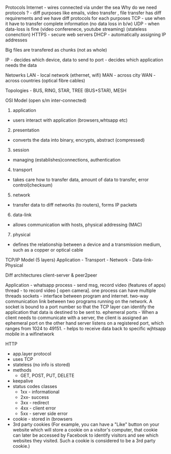 Protocols
  Internet - wires connected via under the sea
  Why do we need protocols ?
    - diff purposes like emails, video transfer , file transfer has diff requirements and we have diff protocols for each purposes
  TCP - use when it have to transfer complete information (no data loss in b/w)
  UDP - when data-loss is fine (video conferenece, youtube streaming) (stateless conenction)
  HTTPS - secure web servers
  DHCP - automatically assigning IP addresses 
  
  Big files are transfered as chunks (not as whole)

  IP - decides which device, data to send to
  port - decides which application needs the data

Netowrks
  LAN - local network (ethernet, wifi)
  MAN - across city
  WAN - across countries (optical fibre cables)

Topologies - BUS, RING, STAR, TREE (BUS+STAR), MESH

OSI Model (open s/m inter-connected)
1. application
  - users interact with application (browsers,whtsapp etc)
2. presentation
  - converts the data into binary, encrypts, abstract (compressed)
3. session
  - managing (establishes)connections, authentication
4. transport
  - takes care how to transfer data, amount of data to transfer, error control(checksum)
5. network
  - transfer data to diff networks (to routers), forms IP packets
6. data-link
  - allows communication with hosts, physical addressing (MAC)
7. physical
  - defines the relationship between a device and a transmission medium, such as a copper or optical cable

TCP/IP Model (5 layers)
Application - Transport - Network - Data-link-Physical

Diff architectures
    client-server & peer2peer

Application - whatsapp
process - send msg, record video (features of apps)
thread - to record video [ open camera]. one process can have multiple threads
sockets - interface between program and internet.  two-way communication link between two programs running on the network. A socket is bound to a port number so that the TCP layer can identify the application that data is destined to be sent to.
ephemeral ports - When a client needs to communicate with a server, the client is assigned an ephemeral port on the other hand server listens on a registered port, which ranges from 1024 to 49151.
                - helps to receive data back to specific wjhtsapp mobile in a wifinetwork 

HTTP
  - app.layer protocol
  - uses TCP
  - stateless (no info is stored)
  - methods
    - GET, POST, PUT, DELETE
  - keepalive
  - status codes classes
    - 1xx - informational
    - 2xx- success
    - 3xx - redirect
    - 4xx - client error
    - 5xx - server side error
  - cookie - stored in (browsers
  - 3rd party cookies (For example, you can have a "Like" button on your website which will store a cookie on a visitor's computer, that cookie can later be accessed by Facebook to identify visitors and see which websites they visited. Such a cookie is considered to be a 3rd party cookie.)
  
